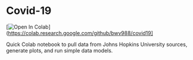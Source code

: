 # Covid-19

[![Open In Colab](https://colab.research.google.com/assets/colab-badge.svg)](https://colab.research.google.com/github/bwv988/covid19]


Quick Colab notebook to pull data from Johns Hopkins University sources, generate plots, and run simple data models.

